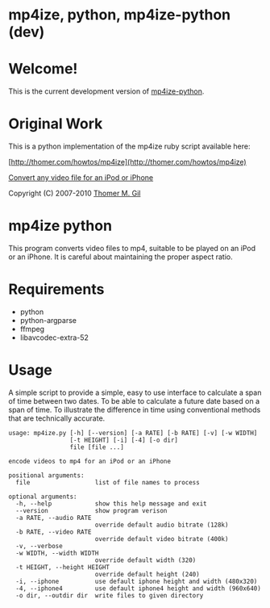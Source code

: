 # mp4ize, python, mp4ize-python (dev)

Welcome!
====================
This is the current development version of [mp4ize-python](http://github.com/anchepiece/mp4ize-python/).

Original Work
====================
This is a python implementation of the mp4ize ruby script available here:

[http://thomer.com/howtos/mp4ize](http://thomer.com/howtos/mp4ize)

[Convert any video file for an iPod or iPhone](http://thomer.com/howtos/ipod_video.html)

Copyright (C) 2007-2010 [Thomer M. Gil](http://thomer.com/)


mp4ize python
====================
This program converts video files to mp4, suitable to be played on an iPod
or an iPhone. It is careful about maintaining the proper aspect ratio.

Requirements
====================
 - python
 - python-argparse
 - ffmpeg
 - libavcodec-extra-52

Usage
====================
A simple script to provide a simple, easy to use interface to calculate a span
of time between two dates.  To be able to calculate a future date based on a
span of time.  To illustrate the difference in time using conventional methods
that are technically accurate.

    usage: mp4ize.py [-h] [--version] [-a RATE] [-b RATE] [-v] [-w WIDTH]
                     [-t HEIGHT] [-i] [-4] [-o dir]
                     file [file ...]

    encode videos to mp4 for an iPod or an iPhone

    positional arguments:
      file                  list of file names to process

    optional arguments:
      -h, --help            show this help message and exit
      --version             show program verison
      -a RATE, --audio RATE
                            override default audio bitrate (128k)
      -b RATE, --video RATE
                            override default video bitrate (400k)
      -v, --verbose
      -w WIDTH, --width WIDTH
                            override default width (320)
      -t HEIGHT, --height HEIGHT
                            override default height (240)
      -i, --iphone          use default iphone height and width (480x320)
      -4, --iphone4         use default iphone4 height and width (960x640)
      -o dir, --outdir dir  write files to given directory


